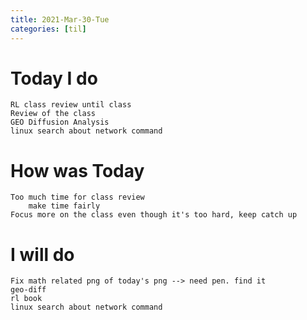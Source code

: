 ```yaml
---
title: 2021-Mar-30-Tue
categories: [til]
---
```



# Today I do
```
RL class review until class
Review of the class 
GEO Diffusion Analysis
linux search about network command
```
# How was Today
```
Too much time for class review
    make time fairly
Focus more on the class even though it's too hard, keep catch up
```

# I will do
```
Fix math related png of today's png --> need pen. find it
geo-diff
rl book
linux search about network command
```



